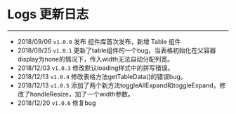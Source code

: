 # Logs 更新日志
----
* 2018/09/06 ```v1.0.0``` 发布 组件库首次发布，新增 Table 组件
* 2018/09/25 ```v1.0.1``` 更新了table组件的一个bug，当表格初始化在父容器display为none的情况下，传入width无法自动分配列宽。
* 2018/12/03 ```v1.0.3``` 修改默认loading样式中的拼写错误。
* 2018/12/13 ```v1.0.4``` 修改表格方法getTableData()的错误bug。
* 2018/12/13 ```v1.0.5``` 添加了两个新方法toggleAllExpand和toggleExpand，修改了handleResize，加了一个width参数。
* 2018/12/20 ```v1.0.6``` 修复bug